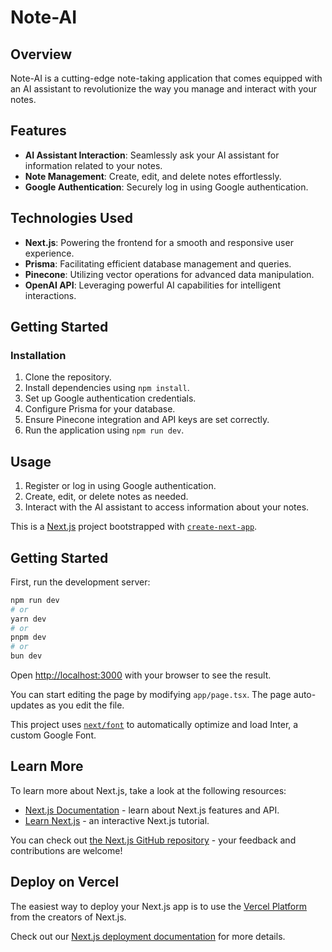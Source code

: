 # Note-AI

## Overview

Note-AI is a cutting-edge note-taking application that comes equipped with an AI assistant to revolutionize the way you manage and interact with your notes.

## Features

- **AI Assistant Interaction**: Seamlessly ask your AI assistant for information related to your notes.
- **Note Management**: Create, edit, and delete notes effortlessly.
- **Google Authentication**: Securely log in using Google authentication.

## Technologies Used

- **Next.js**: Powering the frontend for a smooth and responsive user experience.
- **Prisma**: Facilitating efficient database management and queries.
- **Pinecone**: Utilizing vector operations for advanced data manipulation.
- **OpenAI API**: Leveraging powerful AI capabilities for intelligent interactions.

## Getting Started

### Installation

1. Clone the repository.
2. Install dependencies using `npm install`.
3. Set up Google authentication credentials.
4. Configure Prisma for your database.
5. Ensure Pinecone integration and API keys are set correctly.
6. Run the application using `npm run dev`.

## Usage

1. Register or log in using Google authentication.
2. Create, edit, or delete notes as needed.
3. Interact with the AI assistant to access information about your notes.

This is a [Next.js](https://nextjs.org/) project bootstrapped with [`create-next-app`](https://github.com/vercel/next.js/tree/canary/packages/create-next-app).

## Getting Started

First, run the development server:

```bash
npm run dev
# or
yarn dev
# or
pnpm dev
# or
bun dev
```

Open [http://localhost:3000](http://localhost:3000) with your browser to see the result.

You can start editing the page by modifying `app/page.tsx`. The page auto-updates as you edit the file.

This project uses [`next/font`](https://nextjs.org/docs/basic-features/font-optimization) to automatically optimize and load Inter, a custom Google Font.

## Learn More

To learn more about Next.js, take a look at the following resources:

- [Next.js Documentation](https://nextjs.org/docs) - learn about Next.js features and API.
- [Learn Next.js](https://nextjs.org/learn) - an interactive Next.js tutorial.

You can check out [the Next.js GitHub repository](https://github.com/vercel/next.js/) - your feedback and contributions are welcome!

## Deploy on Vercel

The easiest way to deploy your Next.js app is to use the [Vercel Platform](https://vercel.com/new?utm_medium=default-template&filter=next.js&utm_source=create-next-app&utm_campaign=create-next-app-readme) from the creators of Next.js.

Check out our [Next.js deployment documentation](https://nextjs.org/docs/deployment) for more details.
